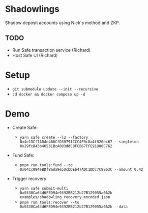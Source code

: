 # Shadowlings

Shadow deposit accounts using Nick's method and ZKP.

## TODO

- Run Safe transaction service (Richard)
- Host Safe UI (Richard)

# Setup

- `git submodule update --init --recursive`
- `cd docker && docker compose up -d`

# Demo

- Create Safe: 
  - `yarn safe create --l2 --factory 0x4e1DCf7AD4e460CfD30791CCC4F9c8a4f820ec67 --singleton 0x29fcB43b46531BcA003ddC8FCB67FFE91900C762`

- Fund Safe:
  - `pnpm run tools:fund --to 0x04Cc094eBDf8ada9e5DcbDEb47ADC1DDc7C8E63C --amount 0.42`

- Trigger recovery:
  - `yarn safe submit-multi 0x0330Ca64d6FED94e9392EB212b27B129055a0A2b examples/shadowling_recovery_encoded.json`
  - `pnpm run tools:recover --to 0x0330Ca64d6FED94e9392EB212b27B129055a0A2b --data`